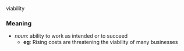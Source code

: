 viability
### Meaning
+ _noun_: ability to work as intended or to succeed
    + __eg__: Rising costs are threatening the viability of many businesses
